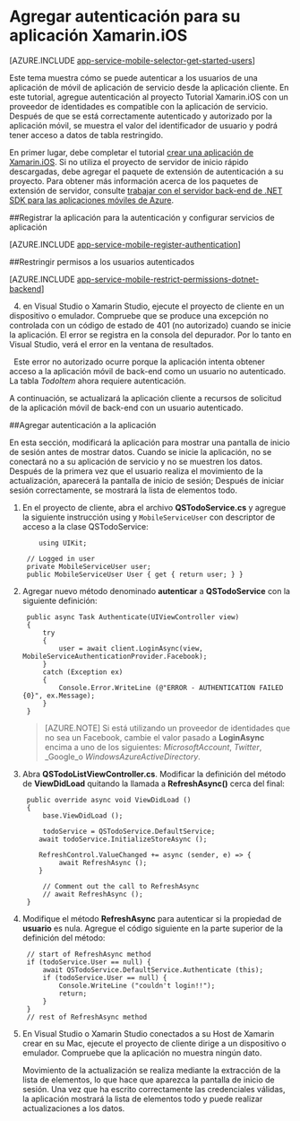 <properties
    pageTitle="Introducción a la autenticación para las aplicaciones móviles en Xamarin iOS"
    description="Aprenda a usar aplicaciones móviles para autenticar a los usuarios de la aplicación de iOS Xamarin a través de una gran variedad de proveedores de identidades, incluidos AAD, Google, Facebook, Twitter y Microsoft."
    services="app-service\mobile"
    documentationCenter="xamarin"
    authors="adrianhall"
    manager="dwrede"
    editor=""/>

<tags
    ms.service="app-service-mobile"
    ms.workload="na"
    ms.tgt_pltfrm="mobile-xamarin-ios"
    ms.devlang="dotnet"
    ms.topic="article"
    ms.date="10/01/2016"
    ms.author="adrianha"/>

# <a name="add-authentication-to-your-xamarinios-app"></a>Agregar autenticación para su aplicación Xamarin.iOS

[AZURE.INCLUDE [app-service-mobile-selector-get-started-users](../../includes/app-service-mobile-selector-get-started-users.md)]

Este tema muestra cómo se puede autenticar a los usuarios de una aplicación de móvil de aplicación de servicio desde la aplicación cliente. En este tutorial, agregue autenticación al proyecto Tutorial Xamarin.iOS con un proveedor de identidades es compatible con la aplicación de servicio. Después de que se está correctamente autenticado y autorizado por la aplicación móvil, se muestra el valor del identificador de usuario y podrá tener acceso a datos de tabla restringido.

En primer lugar, debe completar el tutorial [crear una aplicación de Xamarin.iOS]. Si no utiliza el proyecto de servidor de inicio rápido descargadas, debe agregar el paquete de extensión de autenticación a su proyecto. Para obtener más información acerca de los paquetes de extensión de servidor, consulte [trabajar con el servidor back-end de .NET SDK para las aplicaciones móviles de Azure](app-service-mobile-dotnet-backend-how-to-use-server-sdk.md).

##<a name="register-your-app-for-authentication-and-configure-app-services"></a>Registrar la aplicación para la autenticación y configurar servicios de aplicación

[AZURE.INCLUDE [app-service-mobile-register-authentication](../../includes/app-service-mobile-register-authentication.md)]

##<a name="restrict-permissions-to-authenticated-users"></a>Restringir permisos a los usuarios autenticados

[AZURE.INCLUDE [app-service-mobile-restrict-permissions-dotnet-backend](../../includes/app-service-mobile-restrict-permissions-dotnet-backend.md)]

&nbsp;&nbsp;4. en Visual Studio o Xamarin Studio, ejecute el proyecto de cliente en un dispositivo o emulador. Compruebe que se produce una excepción no controlada con un código de estado de 401 (no autorizado) cuando se inicie la aplicación. El error se registra en la consola del depurador. Por lo tanto en Visual Studio, verá el error en la ventana de resultados.

&nbsp;&nbsp;Este error no autorizado ocurre porque la aplicación intenta obtener acceso a la aplicación móvil de back-end como un usuario no autenticado. La tabla *TodoItem* ahora requiere autenticación.

A continuación, se actualizará la aplicación cliente a recursos de solicitud de la aplicación móvil de back-end con un usuario autenticado.

##<a name="add-authentication-to-the-app"></a>Agregar autenticación a la aplicación

En esta sección, modificará la aplicación para mostrar una pantalla de inicio de sesión antes de mostrar datos. Cuando se inicie la aplicación, no se conectará no a su aplicación de servicio y no se muestren los datos. Después de la primera vez que el usuario realiza el movimiento de la actualización, aparecerá la pantalla de inicio de sesión; Después de iniciar sesión correctamente, se mostrará la lista de elementos todo.

1. En el proyecto de cliente, abra el archivo **QSTodoService.cs** y agregue la siguiente instrucción using y `MobileServiceUser` con descriptor de acceso a la clase QSTodoService:

    ```
        using UIKit;
    ```

        // Logged in user
        private MobileServiceUser user;
        public MobileServiceUser User { get { return user; } }

2. Agregar nuevo método denominado **autenticar** a **QSTodoService** con la siguiente definición:


        public async Task Authenticate(UIViewController view)
        {
            try
            {
                user = await client.LoginAsync(view, MobileServiceAuthenticationProvider.Facebook);
            }
            catch (Exception ex)
            {
                Console.Error.WriteLine (@"ERROR - AUTHENTICATION FAILED {0}", ex.Message);
            }
        }

    >[AZURE.NOTE] Si está utilizando un proveedor de identidades que no sea un Facebook, cambie el valor pasado a **LoginAsync** encima a uno de los siguientes: _MicrosoftAccount_, _Twitter_, _Google_o _WindowsAzureActiveDirectory_.

3. Abra **QSTodoListViewController.cs**. Modificar la definición del método de **ViewDidLoad** quitando la llamada a **RefreshAsync()** cerca del final:

        public override async void ViewDidLoad ()
        {
            base.ViewDidLoad ();

            todoService = QSTodoService.DefaultService;
           await todoService.InitializeStoreAsync ();

           RefreshControl.ValueChanged += async (sender, e) => {
                await RefreshAsync ();
           }

            // Comment out the call to RefreshAsync
            // await RefreshAsync ();
        }


4. Modifique el método **RefreshAsync** para autenticar si la propiedad de **usuario** es nula. Agregue el código siguiente en la parte superior de la definición del método:

        // start of RefreshAsync method
        if (todoService.User == null) {
            await QSTodoService.DefaultService.Authenticate (this);
            if (todoService.User == null) {
                Console.WriteLine ("couldn't login!!");
                return;
            }
        }
        // rest of RefreshAsync method

5. En Visual Studio o Xamarin Studio conectados a su Host de Xamarin crear en su Mac, ejecute el proyecto de cliente dirige a un dispositivo o emulador. Compruebe que la aplicación no muestra ningún dato.

    Movimiento de la actualización se realiza mediante la extracción de la lista de elementos, lo que hace que aparezca la pantalla de inicio de sesión. Una vez que ha escrito correctamente las credenciales válidas, la aplicación mostrará la lista de elementos todo y puede realizar actualizaciones a los datos.


<!-- URLs. -->
[Submit an app page]: http://go.microsoft.com/fwlink/p/?LinkID=266582
[My Applications]: http://go.microsoft.com/fwlink/p/?LinkId=262039
[Crear una aplicación de Xamarin.iOS]: app-service-mobile-xamarin-ios-get-started.md
